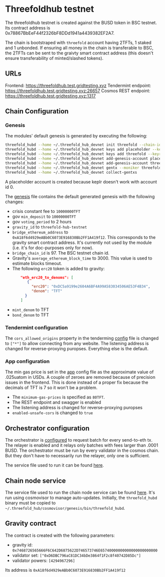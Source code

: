 # Threefoldhub testnet

The threefoldhub testnet is created against the BUSD token in BSC testnet. Its contract address is 0x78867BbEeF44f2326bF8DDd1941a4439382EF2A7.

The chain is bootstraped with `threefold` account having 2TFTs, 1 staked and 1 unbonded. If ensuring all money in the chain is transferable to BSC, the 2TFTs can be sent to the graivty smart contract address (this doesn't ensure transferability of minted/slashed tokens).

## URLs

Frontend: https://threefoldhub.test.gridtesting.xyz
Tendermint endpoint: https://threefoldhub.test.gridtesting.xyz:26657
Cosmos REST endpoint: https://threefoldhub.test.gridtesting.xyz:1317

## Chain Configuration

### Genesis

The modules' default genesis is generated by executing the following:
```sh
threefold_hubd --home ~/.threefold_hub_devnet init threefold --chain-id threefold-hub-testnet
threefold_hubd --home ~/.threefold_hub_devnet keys add placeholder --keyring-backend test --recover 
threefold_hubd --home ~/.threefold_hub_devnet keys add threefold --keyring-backend test --recover
threefold_hubd --home ~/.threefold_hub_devnet add-genesis-account placeholder 0TFT --keyring-backend test
threefold_hubd --home ~/.threefold_hub_devnet add-genesis-account threefold 2000000000000000000TFT --keyring-backend test
threefold_hubd --home ~/.threefold_hub_devnet gentx --moniker threefold threefold 1000000000000000000TFT 0xD6DBC796aC81DC34bDe3864f1F2c8f40742D85Dc tf12m75luwtqthas2kkc53p4kwsakatptfgn6sunz --chain-id=threefold-hub-testnet --keyring-backend=test
threefold_hubd --home ~/.threefold_hub_devnet collect-gentxs
```

A placeholder account is created because keplr doesn't work with account id 0.

The [genesis](./config/genesis.json) file contains the default generated genesis with the following changes:
- crisis constant fee to `10000000TFT`
- gov `min_deposit` to `10000000TFT`
- gov `voting_period` to 2 hours
- `gravity_id` to `threefold-hub-testnet`
- `bridge_ethereum_address` to `0xA18f6d4929eABb0C6073E916830Bb2FF1A419f12`. This corresponds to the gravity smart contract address. It's currently not used by the module (i.e. it's for doc-purposes only for now).
- `bridge_chain_id` is 97. The BSC testnet chain id.
- Gravity's `average_ethereum_block_time` to 3000. This value is used to estimate blocks timeout.
- The following `erc20` token is added to gravity:
```json
       "eth_erc20_to_denoms": [
          {
            "erc20": "0xDC5a9199e2604A6BF4A99A583034506AE53F4B34",
            "denom": "TFT"
         }
       ]
```
- `mint_denom` to TFT
- `bond_denom` to TFT

### Tendermint configuration

The `cors_allowed_origins` property in the tenderming [config](./config/config.toml) file is changed to `["*"]` to allow connecting from any website. The listening address is changed for reverse-proxying puropses. Everything else is the default.

### App configuration
The min gas price is set in the [app](./config/app.toml) config flie as the approximate value of .025uatom in USDs. A couple of zeroes are removed because of precision issues in the frontend. This is done instead of a proper fix because the decimals of TFT is 7 so it won't be a problem.
- The `minimum-gas-prices` is specified as `80TFT`.
- The REST endpoint and swagger is enabled
- The listening address is changed for reverse-proxying puropses
- `enabled-unsafe-cors` is changed to `true`

## Orchestrator configuration

The orchestrator is [configured](./config/gbt.yaml) to request batch for every send-to-eth tx. The relayer is enabled and it relays only batches with fees larger than .0001 BUSD. The orchestrator must be run by every validator in the cosmos chain. But they don't have to necessarily run the relayer, only one is sufficient. 

The service file used to run it can be found [here](./services/threefold-gbt.service).
## Chain node service

The service file used to run the chain node service can be found [here](./services/threefold-node.service). It's run using cosmovisor to manage auto-updates. Initially, the `threefold_hubd` binary must be copied to `~/.threefold_hub/cosmovisor/genesis/bin/threefold_hubd`.

## Gravity contract

The contract is created with the following parameters:
- gravity id: `0x7468726565666F6C642D6875622D746573746E65740000000000000000000000`
- validator set: `["0xD6DBC796aC81DC34bDe3864f1F2c8f40742D85Dc"]`
- validator powers: `[4294967296]`

Its address is `0xA18f6d4929eABb0C6073E916830Bb2FF1A419f12`